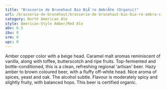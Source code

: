 ```yaml
---
title: "Brasserie de Brunehaut Bio BiÃ¨re AmbrÃ©e (Organic)"
url: /brasserie-de-brunehaut/brasserie-de-brunehaut-bio-bia-re-ambra-c-e-organic/
category: North American Ale
style: American-Style Amber/Red Ale
abv: 6.5
ibu: 0
srm: 0
upc: 0
---
```

Amber copper color with a beige head.
Caramel malt aromas reminiscent of vanilla, along with toffee, butterscotch and ripe fruits. Top-fermented and bottle-conditioned, this is a clean, refreshing regional 'artisan' beer.
Hazy amber to brown coloured beer, with a fluffy off-white head. Nice aroma of spices, yeast and oak.  The alcohol subtle. Flavour is moderately spicy and slightly fruity, with balanced hops. 
This beer is certified organic.
